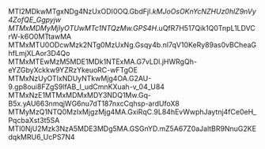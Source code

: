 MTI2MDkwMTgxNDg4NzUxODI0OQ.GbdFjl._kMJoOsOKnYcNZHUz0hlZ9nVy4ZofQE_Ggpyjw
MTMxMDMyMjIyOTUwMTc1NTQzMw.GPS4H_.uQfR7H517Qik1Q0TnpL1LDVCrW-k6O0MTtawMA
MTMxMTU0ODcwMzk2NTg0MzUxNg.Gsqy4b.nl7qV10KeRy89as0vBCheaGhfLmjXLAor3D4Qo
MTMxMTEwMzM5MDE1MDk1NTExMA.G7vLDl.jHWRgQh-eYZGbyXckkw9YZRzYkeuoRC-wFTgOE
MTMxNzUyOTIxNDUyNTkwMjg4OA.G2AU-9.gp8oui8FZgS9lfAB_I_udCmnKXuah-v_04_U84
MTMxNzE1MTMxMDMxMDY3NDQ1Mw.Gq-B5x.yAU663nmqjWG6nu7dT187nxcCqhsp-ardUfoX8
MTMyMzQ1NTQ0MzIxMjgzMjg4MA.GxiRqC.9L84hEvWwphJaytnj4fCe0eH_PqcbaXst3t5SA
MTI0NjU2Mzk3NzA5MDE3MDg5MA.GSGnYD.mZ5A67Z0aJaltBR9NnuG2KEdqkMRU6_UcPS7N4
